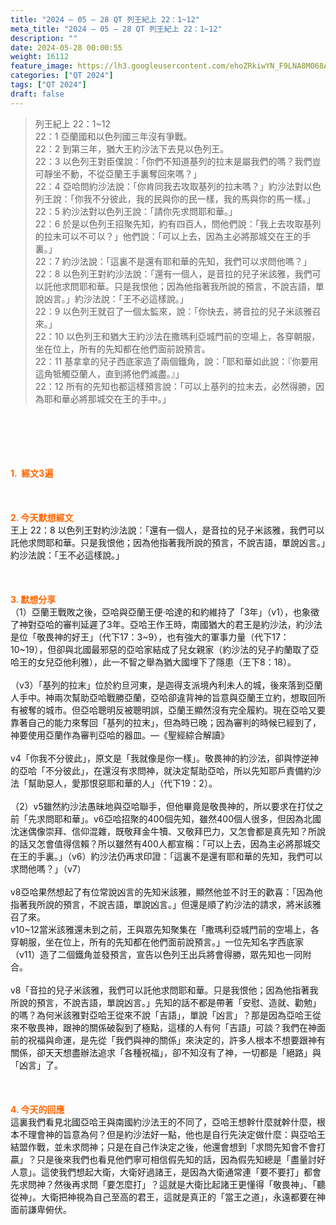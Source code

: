 ```yaml
---
title: "2024 – 05 – 28 QT 列王紀上 22：1~12"
meta_title: "2024 – 05 – 28 QT 列王紀上 22：1~12"
description: ""
date: 2024-05-28 00:00:55
weight: 16112
feature_image: https://lh3.googleusercontent.com/ehoZRkiwYN_F9LNA8M068AYxt73EavCZno-PD1cJRuf5BbSkQVUWr3gNEbt5kSs28Pb_Elg17kSrtf9ybWvojWoMV6I4tPM3vGRGDq6GkKkPdL2Gut4QAIw4-uykKUAtNiKgQKntvsU=w800
categories: ["QT 2024"]
tags: ["QT 2024"]
draft: false
---
```


<blockquote>列王紀上 22：1~12<br />
22：1 亞蘭國和以色列國三年沒有爭戰。<br />
22：2 到第三年，猶大王約沙法下去見以色列王。<br />
22：3 以色列王對臣僕說：「你們不知道基列的拉末是屬我們的嗎？我們豈可靜坐不動，不從亞蘭王手裏奪回來嗎？」<br />
22：4 亞哈問約沙法說：「你肯同我去攻取基列的拉末嗎？」約沙法對以色列王說：「你我不分彼此，我的民與你的民一樣，我的馬與你的馬一樣。」<br />
22：5 約沙法對以色列王說：「請你先求問耶和華。」<br />
22：6 於是以色列王招聚先知，約有四百人，問他們說：「我上去攻取基列的拉末可以不可以？」他們說：「可以上去，因為主必將那城交在王的手裏。」<br />
22：7 約沙法說：「這裏不是還有耶和華的先知，我們可以求問他嗎？」<br />
22：8 以色列王對約沙法說：「還有一個人，是音拉的兒子米該雅，我們可以託他求問耶和華。只是我恨他；因為他指著我所說的預言，不說吉語，單說凶言。」約沙法說：「王不必這樣說。」<br />
22：9 以色列王就召了一個太監來，說：「你快去，將音拉的兒子米該雅召來。」<br />
22：10 以色列王和猶大王約沙法在撒瑪利亞城門前的空場上，各穿朝服，坐在位上，所有的先知都在他們面前說預言。<br />
22：11 基拿拿的兒子西底家造了兩個鐵角，說：「耶和華如此說：『你要用這角牴觸亞蘭人，直到將他們滅盡。』」<br />
22：12 所有的先知也都這樣預言說：「可以上基列的拉末去，必然得勝，因為耶和華必將那城交在王的手中。」</blockquote><br />
&nbsp;<br />
<br />
&nbsp;<br />
<br />
<span style="color: #ff6600;"><strong>1.  經文3遍</strong></span><br />
<br />
&nbsp;<br />
<br />
<span style="color: #ff6600;"><strong>2. 今天默想經文<br />
</strong></span>王上 22：8 以色列王對約沙法說：「還有一個人，是音拉的兒子米該雅，我們可以託他求問耶和華。只是我恨他；因為他指著我所說的預言，不說吉語，單說凶言。」約沙法說：「王不必這樣說。」<br />
<br />
&nbsp;<br />
<br />
<strong><span style="color: #ff6600;">3. 默想分享<br />
</span></strong>（1）亞蘭王戰敗之後，亞哈與亞蘭王便·哈達的和約維持了「3年」（v1），也象徵了神對亞哈的審判延遲了3年。亞哈王作王時，南國猶大的君王是約沙法，約沙法是位「敬畏神的好王」（代下17：3~9），也有強大的軍事力量（代下17：10~19），但卻與北國最邪惡的亞哈家結成了兒女親家（約沙法的兒子約蘭取了亞哈王的女兒亞他利雅），此一不智之舉為猶大國埋下了隱患（王下8：18）。<br />
<br />
（v3）「基列的拉末」位於約旦河東，是迦得支派境內利未人的城，後來落到亞蘭人手中。神兩次幫助亞哈戰勝亞蘭，亞哈卻違背神的旨意與亞蘭王立約，想取回所有被奪的城市。但亞哈聰明反被聰明誤，亞蘭王顯然沒有完全履約。現在亞哈又要靠著自己的能力來奪回「基列的拉末」，但為時已晚；因為審判的時候已經到了，神要使用亞蘭作為審判亞哈的器皿。—《聖經綜合解讀》<br />
<br />
v4「你我不分彼此」，原文是「我就像是你一樣」。敬畏神的約沙法，卻與悖逆神的亞哈「不分彼此」，在還沒有求問神，就決定幫助亞哈，所以先知耶戶責備約沙法「幫助惡人，愛那恨惡耶和華的人」（代下19：2）。<br />
<br />
（2）v5雖然約沙法愚昧地與亞哈聯手，但他畢竟是敬畏神的，所以要求在打仗之前「先求問耶和華」。v6亞哈招聚的400個先知，雖然400個人很多，但因為北國沈迷偶像崇拜、信仰混雜，既敬拜金牛犢、又敬拜巴力，又怎會都是真先知？所說的話又怎會值得信賴？所以雖然有400人都宣稱：「可以上去，因為主必將那城交在王的手裏。」（v6）約沙法仍再求印證：「這裏不是還有耶和華的先知，我們可以求問他嗎？」（v7）<br />
<br />
v8亞哈果然想起了有位常說凶言的先知米該雅，顯然他並不討王的歡喜：「因為他指著我所說的預言，不說吉語，單說凶言。」但還是順了約沙法的請求，將米該雅召了來。<br />
v10~12當米該雅還未到之前，王與眾先知聚集在「撒瑪利亞城門前的空場上，各穿朝服，坐在位上，所有的先知都在他們面前說預言。」一位先知名字西底家（v11）造了二個鐵角並發預言，宣告以色列王出兵將會得勝，眾先知也一同附合。<br />
<br />
v8「音拉的兒子米該雅，我們可以託他求問耶和華。只是我恨他；因為他指著我所說的預言，不說吉語，單說凶言。」先知的話不都是帶著「安慰、造就、勸勉」的嗎？為何米該雅對亞哈王從來不說「吉語」，單說「凶言」？那是因為亞哈王從來不敬畏神，跟神的關係破裂到了極點，這樣的人有何「吉語」可談？我們在神面前的祝福與命運，是先從「我們與神的關係」來決定的，許多人根本不想要跟神有關係，卻天天想盡辦法追求「各種祝福」，卻不知沒有了神，一切都是「絕路」與「凶言」了。<br />
<br />
&nbsp;<br />
<br />
<strong style="font-size: inherit;"><span style="color: #ff6600;">4. 今天的回應<br />
</span></strong>這裏我們看見北國亞哈王與南國約沙法王的不同了，亞哈王想幹什麼就幹什麼，根本不理會神的旨意為何？但是約沙法好一點，他也是自行先決定做什麼：與亞哈王結盟作戰，並未求問神；只是在自己作決定之後，他還會想到「求問先知會不會打贏」？只是後來我們也看見他們寧可相信假先知的話，因為假先知總是「盡量討好人意」。這使我們想起大衛，大衛好過諸王，是因為大衛通常連「要不要打」都會先求問神？然後再求問「要怎麼打」？這就是大衛比起諸王更懂得「敬畏神」、「聽從神」。大衛把神視為自己至高的君王，這就是真正的「當王之道」，永遠都要在神面前謙卑俯伏。<br />
<br />
&nbsp;<br />
<br />
&nbsp;<br />
<br />
&nbsp;<br />
<br />
<audio style="display: none;" controls="controls"></audio><br />
<br />
<audio style="display: none;" controls="controls"></audio><br />
<br />
<audio style="display: none;" controls="controls"></audio><br />
<br />
<audio style="display: none;" controls="controls"></audio><br />
<br />
<audio style="display: none;" controls="controls"></audio>
        